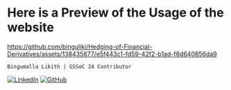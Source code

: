 # Here is a Preview of the Usage of the website
https://github.com/binguliki/Hedging-of-Financial-Derivatives/assets/138435877/e5f443c1-fd59-42f2-b1ad-f8d640856da9

`Bingumalla Likith |
GSSoC 24 Contributor`

[![LinkedIn](https://img.shields.io/badge/linkedin-%230077B5.svg?style=for-the-badge&logo=linkedin&logoColor=white)](www.linkedin.com/in/bingumalla-likith-2633392b9)  [![GitHub](https://img.shields.io/badge/github-%23121011.svg?style=for-the-badge&logo=github&logoColor=white)](https://github.com/binguliki)
